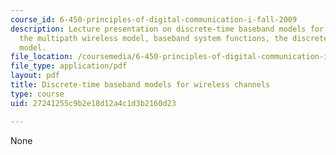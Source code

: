 ```yaml
---
course_id: 6-450-principles-of-digital-communication-i-fall-2009
description: Lecture presentation on discrete-time baseband models for wireless channels,
  the multipath wireless model, baseband system functions, the discrete-time baseband
  model.
file_location: /coursemedia/6-450-principles-of-digital-communication-i-fall-2009/27241255c9b2e18d12a4c1d3b2160d23_MIT6_450F09_slide21.pdf
file_type: application/pdf
layout: pdf
title: Discrete-time baseband models for wireless channels
type: course
uid: 27241255c9b2e18d12a4c1d3b2160d23

---
```

None